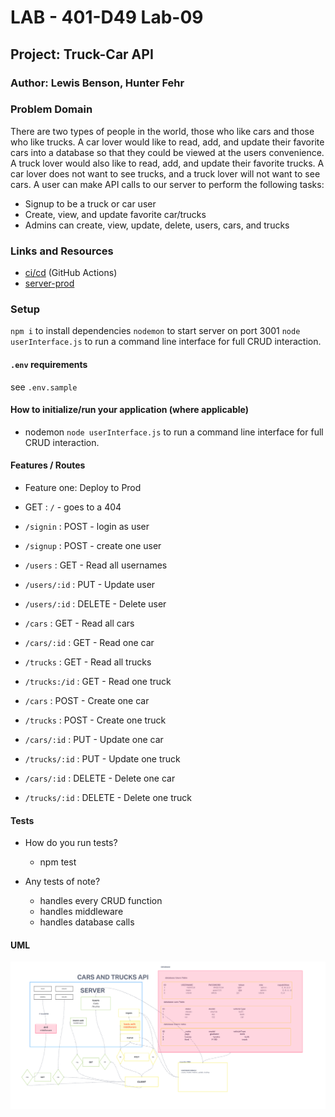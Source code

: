 # LAB - 401-D49 Lab-09

## Project: Truck-Car API

### Author: Lewis Benson, Hunter Fehr

### Problem Domain

There are two types of people in the world, those who like cars and those who like trucks.
A car lover would like to read, add, and update their favorite cars into a database so that they could be viewed at the users convenience.
A truck lover would also like to read, add, and update their favorite trucks.
A car lover does not want to see trucks, and a truck lover will not want to see cars.
A user can make API calls to our server to perform the following tasks:
- Signup to be a truck or car user
- Create, view, and update favorite car/trucks
- Admins can create, view, update, delete, users, cars, and trucks

### Links and Resources

- [ci/cd](https://github.com/d49-lab-09/cars-trucks-api/actions) (GitHub Actions)
- [server-prod](https://d49-cars-trucks.onrender.com/)

### Setup

`npm i` to install dependencies
`nodemon` to start server on port 3001
`node userInterface.js` to run a command line interface for full CRUD interaction.

#### `.env` requirements

see `.env.sample`

#### How to initialize/run your application (where applicable)

- nodemon
  `node userInterface.js` to run a command line interface for full CRUD interaction.

#### Features / Routes

- Feature one: Deploy to Prod

- GET : `/` - goes to a 404

- `/signin` : POST - login as user
- `/signup` : POST - create one user
- `/users` : GET - Read all usernames
- `/users/:id` : PUT - Update user
- `/users/:id` : DELETE - Delete user
- `/cars` : GET - Read all cars
- `/cars/:id` : GET - Read one car
- `/trucks` : GET - Read all trucks
- `/trucks:/id` : GET - Read one truck
- `/cars` : POST - Create one car
- `/trucks` : POST - Create one truck
- `/cars/:id` : PUT - Update one car
- `/trucks/:id` : PUT - Update one truck
- `/cars/:id` : DELETE - Delete one car
- `/trucks/:id` : DELETE - Delete one truck

#### Tests

- How do you run tests?
  - npm test
- Any tests of note?

  - handles every CRUD function
  - handles middleware
  - handles database calls

#### UML

![UML](./assets/uml.png)
